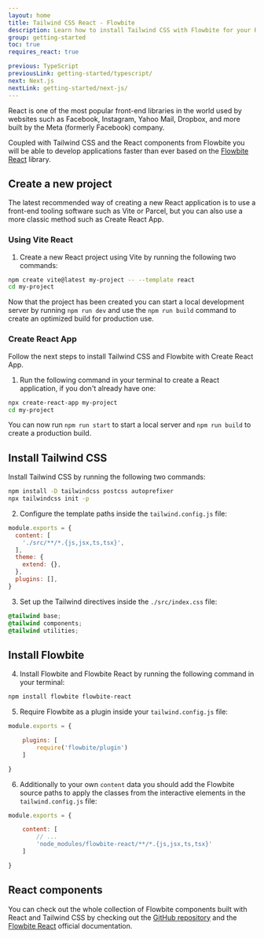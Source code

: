 ```yaml
---
layout: home
title: Tailwind CSS React - Flowbite
description: Learn how to install Tailwind CSS with Flowbite for your React project and start developing modern web applications using interactive elements based on utility classes
group: getting-started
toc: true
requires_react: true

previous: TypeScript
previousLink: getting-started/typescript/
next: Next.js
nextLink: getting-started/next-js/
---
```


React is one of the most popular front-end libraries in the world used by websites such as Facebook, Instagram, Yahoo Mail, Dropbox, and more built by the Meta (formerly Facebook) company.

Coupled with Tailwind CSS and the React components from Flowbite you will be able to develop applications faster than ever based on the [Flowbite React](https://flowbite-react.com) library.

## Create a new project

The latest recommended way of creating a new React application is to use a front-end tooling software such as Vite or Parcel, but you can also use a more classic method such as Create React App.

### Using Vite React

1. Create a new React project using Vite by running the following two commands:

```bash
npm create vite@latest my-project -- --template react
cd my-project
```

Now that the project has been created you can start a local development server by running `npm run dev` and use the `npm run build` command to create an optimized build for production use.

### Create React App

Follow the next steps to install Tailwind CSS and Flowbite with Create React App.

1. Run the following command in your terminal to create a React application, if you don't already have one:

```bash
npx create-react-app my-project
cd my-project
```

You can now run `npm run start` to start a local server and `npm run build` to create a production build.

## Install Tailwind CSS

Install Tailwind CSS by running the following two commands:

```bash
npm install -D tailwindcss postcss autoprefixer
npx tailwindcss init -p
```

2. Configure the template paths inside the `tailwind.config.js` file:

```javascript
module.exports = {
  content: [
    './src/**/*.{js,jsx,ts,tsx}',
  ],
  theme: {
    extend: {},
  },
  plugins: [],
}
```

3. Set up the Tailwind directives inside the `./src/index.css` file:

```css
@tailwind base;
@tailwind components;
@tailwind utilities;
```

## Install Flowbite

4. Install Flowbite and Flowbite React by running the following command in your terminal:

```bash
npm install flowbite flowbite-react
```

5. Require Flowbite as a plugin inside your `tailwind.config.js` file:

```javascript
module.exports = {

    plugins: [
        require('flowbite/plugin')
    ]

}
```

6. Additionally to your own `content` data you should add the Flowbite source paths to apply the classes from the interactive elements in the `tailwind.config.js` file:

```javascript
module.exports = {

    content: [
        // ...
        'node_modules/flowbite-react/**/*.{js,jsx,ts,tsx}'
    ]

}
```

## React components

You can check out the whole collection of Flowbite components built with React and Tailwind CSS by checking out the [GitHub repository](https://github.com/themesberg/flowbite-react) and the [Flowbite React](https://flowbite-react.com) official documentation.
